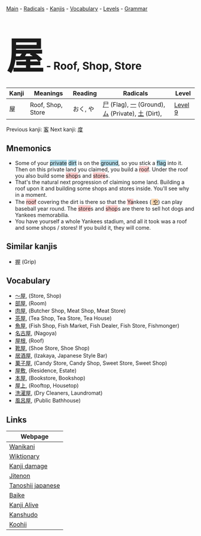 <style> bigfont {font-size: 100px}</style>
[Main](../README.md) -
[Radicals](../radicals.md) -
[Kanjis](../kanjis.md) -
[Vocabulary](../vocabulary.md) -
[Levels](../levels.md) -
[Grammar](../grammar.md)
# <bigfont> 屋</bigfont> - Roof, Shop, Store 

| Kanji | Meanings | Reading | Radicals | Level |
| --- | --- | --- | --- | --- |
| 屋 | Roof, Shop, Store | おく, や | [尸](../radicals/尸.md) (Flag), [一](../radicals/一.md) (Ground), [ム](../radicals/ム.md) (Private), [土](../radicals/土.md) (Dirt),  | [Level 9](../levels/wk_level9.md) |

Previous kanji: [客](客.md) Next kanji: [度](度.md) 

## Mnemonics
 * Some of your <span style="background-color:#ADD8E6"> private</span> <span style="background-color:#ADD8E6"> dirt</span> is on the <span style="background-color:#ADD8E6"> ground</span>, so you stick a <span style="background-color:#ADD8E6"> flag</span> into it. Then on this private land you claimed, you build a <span style="background-color:#ffcccb"> roof</span>. Under the roof you also build some <span style="background-color:#ffcccb"> shop</span>s and <span style="background-color:#ffcccb"> store</span>s.
* That's the natural next progression of claiming some land. Building a roof upon it and building some shops and stores inside. You'll see why in a moment.
* The <span style="background-color:#ffcccb"> roof</span> covering the dirt is there so that the <span style="background-color:#ffcccb"> Ya</span>nkees (<span style="background-color:#fed8b1"> [や](https://jisho.org/search/や)</span>) can play baseball year round. The <span style="background-color:#ffcccb"> store</span>s and <span style="background-color:#ffcccb"> shop</span>s are there to sell hot dogs and Yankees memorabilia.
* You have yourself a whole Yankees stadium, and all it took was a roof and some shops / stores! If you build it, they will come.


## Similar kanjis
 * [握](握.md) (Grip)


## Vocabulary
 * [〜屋](../vocabulary/屋.md), (Store, Shop)
* [部屋](../vocabulary/屋.md), (Room)
* [肉屋](../vocabulary/屋.md), (Butcher Shop, Meat Shop, Meat Store)
* [茶屋](../vocabulary/屋.md), (Tea Shop, Tea Store, Tea House)
* [魚屋](../vocabulary/屋.md), (Fish Shop, Fish Market, Fish Dealer, Fish Store, Fishmonger)
* [名古屋](../vocabulary/屋.md), (Nagoya)
* [屋根](../vocabulary/屋.md), (Roof)
* [靴屋](../vocabulary/屋.md), (Shoe Store, Shoe Shop)
* [居酒屋](../vocabulary/屋.md), (Izakaya, Japanese Style Bar)
* [菓子屋](../vocabulary/屋.md), (Candy Store, Candy Shop, Sweet Store, Sweet Shop)
* [屋敷](../vocabulary/屋.md), (Residence, Estate)
* [本屋](../vocabulary/屋.md), (Bookstore, Bookshop)
* [屋上](../vocabulary/屋.md), (Rooftop, Housetop)
* [洗濯屋](../vocabulary/屋.md), (Dry Cleaners, Laundromat)
* [風呂屋](../vocabulary/屋.md), (Public Bathhouse)



## Links 

| Webpage |
| --- |
| [Wanikani          ](https://www.wanikani.com/kanji/屋) |
| [Wiktionary        ](https://en.wiktionary.org/wiki/屋) |
| [Kanji damage      ](http://www.kanjidamage.com/kanji/search?utf8=✓&q=屋) |
| [Jitenon           ](https://jitenon.com/kanji/屋) |
| [Tanoshii japanese ](https://www.tanoshiijapanese.com/dictionary/kanji.cfm?k=屋) |
| [Baike             ](https://baike.baidu.com/item/屋) |
| [Kanji Alive       ](https://app.kanjialive.com/屋) |
| [Kanshudo          ](https://www.kanshudo.com/searchmn?q=屋) |
| [Koohii            ](https://kanji.koohii.com/study/kanji/屋) |
